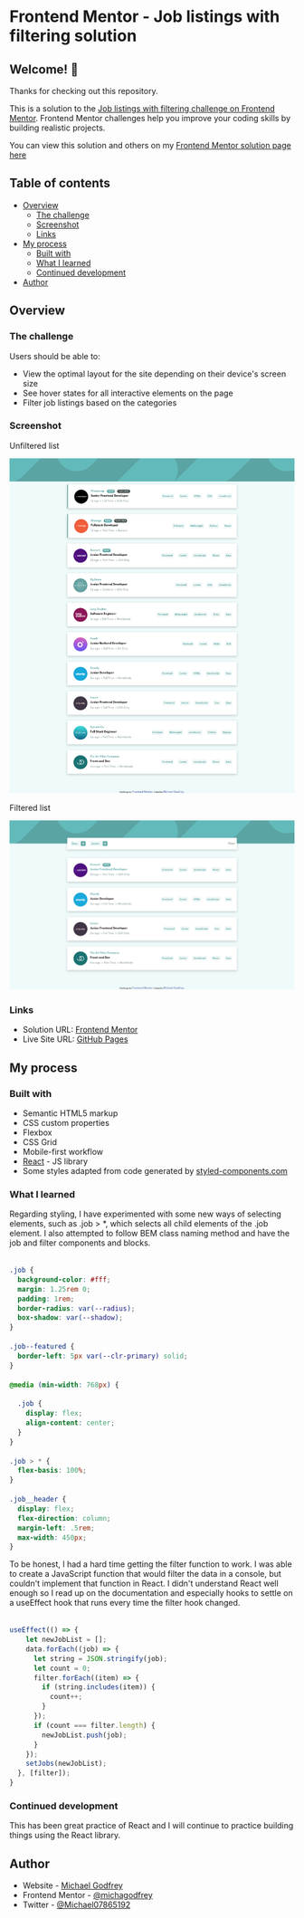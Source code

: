 # Frontend Mentor - Job listings with filtering solution

## Welcome! 👋

Thanks for checking out this repository.

This is a solution to the [Job listings with filtering challenge on Frontend Mentor](https://www.frontendmentor.io/challenges/job-listings-with-filtering-ivstIPCt). Frontend Mentor challenges help you improve your coding skills by building realistic projects.

You can view this solution and others on my [Frontend Mentor solution page here](<https://www.frontendmentor.io/profile/michagodfrey>)

## Table of contents

- [Overview](#overview)
  - [The challenge](#the-challenge)
  - [Screenshot](#screenshot)
  - [Links](#links)
- [My process](#my-process)
  - [Built with](#built-with)
  - [What I learned](#what-i-learned)
  - [Continued development](#continued-development)
- [Author](#author)

## Overview

### The challenge

Users should be able to:

- View the optimal layout for the site depending on their device's screen size
- See hover states for all interactive elements on the page
- Filter job listings based on the categories

### Screenshot

Unfiltered list

![Screenshot](./public/images/screenshot-jobs.jpg)

Filtered list

![Screenshot with filtering](./public/images/screenshot-jobs-filtered.jpg)

### Links

- Solution URL: [Frontend Mentor](https://www.frontendmentor.io/solutions/jobs-listing-with-filtering-built-with-react-LMccYL0ca)
- Live Site URL: [GitHub Pages](https://michagodfrey.github.io/job-listings/)

## My process

### Built with

- Semantic HTML5 markup
- CSS custom properties
- Flexbox
- CSS Grid
- Mobile-first workflow
- [React](https://reactjs.org/) - JS library
- Some styles adapted from code generated by [styled-components.com](https://styled-components.com/)

### What I learned

Regarding styling, I have experimented with some new ways of selecting elements, such as .job > *, which selects all child elements of the .job element. I also attempted to follow BEM class naming method and have the job and filter components and blocks.

```css

.job {
  background-color: #fff;
  margin: 1.25rem 0;
  padding: 1rem;
  border-radius: var(--radius);
  box-shadow: var(--shadow);
}

.job--featured {
  border-left: 5px var(--clr-primary) solid;
}

@media (min-width: 768px) {

  .job {
    display: flex;
    align-content: center;
  }
}

.job > * {
  flex-basis: 100%;
}

.job__header {
  display: flex;
  flex-direction: column;
  margin-left: .5rem;
  max-width: 450px;
}

```

To be honest, I had a hard time getting the filter function to work. I was able to create a JavaScript function that would filter the data in a console, but couldn't implement that function in React. I didn't understand React well enough so I read up on the documentation and especially hooks to settle on a useEffect hook that runs every time the filter hook changed.

```js

useEffect(() => {
    let newJobList = [];
    data.forEach((job) => {
      let string = JSON.stringify(job);
      let count = 0;
      filter.forEach((item) => {
        if (string.includes(item)) {
          count++;
        }
      });
      if (count === filter.length) {
        newJobList.push(job);
      }
    });
    setJobs(newJobList);
  }, [filter]);
}

```

### Continued development

This has been great practice of React and I will continue to practice building things using the React library.

## Author

- Website - [Michael Godfrey](https://michagodfrey.github.io/)
- Frontend Mentor - [@michagodfrey](https://www.frontendmentor.io/profile/michagodfrey)
- Twitter - [@Michael07865192](https://twitter.com/Michael07865192)
